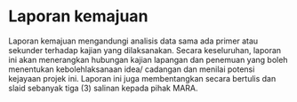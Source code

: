 # Laporan kemajuan

Laporan kemajuan mengandungi analisis data sama ada primer atau sekunder terhadap kajian yang dilaksanakan. Secara keseluruhan, laporan ini akan menerangkan hubungan kajian lapangan dan penemuan yang boleh menentukan kebolehlaksanaan idea/ cadangan dan menilai potensi kejayaan projek ini. Laporan ini juga membentangkan secara bertulis dan slaid sebanyak tiga (3) salinan kepada pihak MARA.
